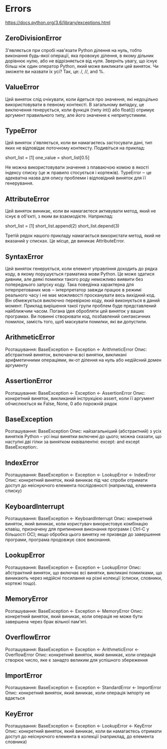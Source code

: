 # Errors

<https://docs.python.org/3.6/library/exceptions.html>

## ZeroDivisionError

З'являється при спробі нав'язати Python ділення на нуль, тобто виконання будь-якої операції,
яка провокує ділення, в якому дільник дорівнює нулю, або не відрізняється від нуля.
Зверніть увагу, що існує більш ніж один оператор Python, який може викликати цей виняток.
Чи зможете ви назвати їх усі? Так, це: /, //, and %.

## ValueError

Цей виняток слід очікувати, коли йдеться про значення, які недоцільно використовувати в певному контексті.
В загальному випадку, це виключення генерується, коли функція (типу int() або float())
отримує аргумент правильного типу, але його значення є неприпустимим.

## TypeError

Цей виняток з'являється, коли ви намагаєтесь застосувати дані, тип яких не відповідає поточному контексту. Подивіться на приклад:

short_list = [1]
one_value = short_list[0.5]

Не можна використовувати значення з плаваючою комою в якості індексу списку (це ж правило стосується і кортежів).
TypeError ‒ це адекватна назва для опису проблеми і відповідний виняток для її генерування.

## AttributeError

Цей виняток виникає, коли ви намагаєтеся активувати метод, який не існує в об'єкті, з яким ви взаємодієте. Наприклад:

short_list = [1]
short_list.append(2)
short_list.depend(3)

Третій рядок нашого прикладу намагається використати метод, який не вказаний у списках. Це місце, де виникає AttributeError.

## SyntaxError

Цей виняток генерується, коли елемент управління доходить до рядка коду, в якому порушується граматика мови Python.
 Це може здатися дивним, але деякі помилки такого роду неможливо виявити без попереднього запуску коду.
 Така поведінка характерна для інтерпретованих мов ‒ інтерпретатор завжди працює в режимі реального часу
 і не має можливості просканувати весь вихідний код. Він обмежується виключно перевіркою коду, який виконується
в даний момент. Приклад вирішення такої групи проблем буде представлений найближчим часом.
Погана ідея обробляти цей виняток у ваших програмах. Ви повинні створювати код, позбавлений синтаксичних помилок,
замість того, щоб маскувати помилки, які ви допустили.

## ArithmeticError

Розташування: BaseException ← Exception ← ArithmeticError
Опис: абстрактний виняток, включаючи всі винятки, викликані арифметичними операціями, як-от ділення на нуль або недійсний домен аргументу

## AssertionError

Розташування: BaseException ← Exception ← AssertionError
Опис: конкретний виняток, викликаний інструкцією assert, коли її аргумент обчислюється як False, None, 0 або порожній рядок

## BaseException

Розташування: BaseException
Опис: найзагальніший (абстрактний) з усіх винятків Python – усі інші винятки включені до цього; можна сказати, що наступні дві гілки за винятком еквівалентні: except: and except BaseException:.

## IndexError

Розташування: BaseException ← Exception ← LookupError ← IndexError
Опис: конкретний виняток, який виникає під час спроби отримати доступ до неіснуючого елемента послідовності (наприклад, елемента списку)

## KeyboardInterrupt

Розташування: BaseException ← KeyboardInterrupt
Опис: конкретний виняток, який виникає, коли користувач використовує комбінацію клавіш, призначену для припинення виконання програми ( Ctrl-C у більшості ОС); якщо обробка цього винятку не призведе до завершення програми, програма продовжує своє виконання.

## LookupError

Розташування: BaseException ← Exception ← LookupError
Опис: абстрактний виняток, що включає всі винятки, викликані помилками, що виникають через недійсні посилання на різні колекції (списки, словники, кортежі тощо).

## MemoryError

Розташування: BaseException ← Exception ← MemoryError
Опис: конкретний виняток, який виникає, коли операція не може бути завершена через брак вільної пам'яті.

## OverflowError

Розташування: BaseException ← Exception ← ArithmeticError ← OverflowError
Опис: конкретний виняток, який виникає, коли операція створює число, яке є занадто великим для успішного збереження

## ImportError

Розташування: BaseException ← Exception ← StandardError ← ImportError
Опис: конкретний виняток, який виникає, коли операція імпорту не вдається

## KeyError

Розташування: BaseException ← Exception ← LookupError ← KeyError
Опис: конкретний виняток, який виникає, коли ви намагаєтесь отримати доступ до неіснуючого елемента в колекції (наприклад, до елемента словника)
